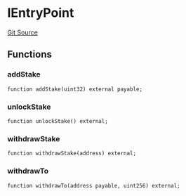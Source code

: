 # IEntryPoint
[Git Source](https://github.com/NaniDAO/accounts/blob/4789484b1daa1e7826eeec6833ca9b47824ee8b6/src/paymasters/NEETH.sol)


## Functions
### addStake


```solidity
function addStake(uint32) external payable;
```

### unlockStake


```solidity
function unlockStake() external;
```

### withdrawStake


```solidity
function withdrawStake(address) external;
```

### withdrawTo


```solidity
function withdrawTo(address payable, uint256) external;
```

